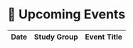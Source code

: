 # 📅 Upcoming Events

| Date       | Study Group      | Event Title   |
|------------|------------------|---------------|
